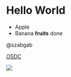 # Hello World

* Apple
* Banana **fruits** done


@szabgab

[OSDC](https://osdc.code-maven.com/)

![](https://i.natgeofe.com/n/548467d8-c5f1-4551-9f58-6817a8d2c45e/NationalGeographic_2572187_square.jpg)

